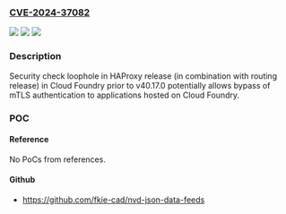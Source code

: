 ### [CVE-2024-37082](https://cve.mitre.org/cgi-bin/cvename.cgi?name=CVE-2024-37082)
![](https://img.shields.io/static/v1?label=Product&message=Routing%20Release&color=blue)
![](https://img.shields.io/static/v1?label=Version&message=n%2Fa&color=blue)
![](https://img.shields.io/static/v1?label=Vulnerability&message=CWE-290%20Authentication%20Bypass%20by%20Spoofing&color=brighgreen)

### Description

Security check loophole in HAProxy release (in combination with routing release) in Cloud Foundry prior to v40.17.0 potentially allows bypass of mTLS authentication to applications hosted on Cloud Foundry.

### POC

#### Reference
No PoCs from references.

#### Github
- https://github.com/fkie-cad/nvd-json-data-feeds

